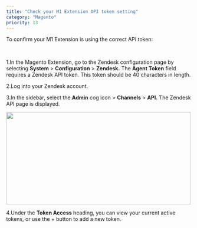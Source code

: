 ```yaml
---
title: "Check your M1 Extension API token setting"
category: "Magento"
priority: 13
---
```


To confirm your M1 Extension is using the correct API token:

<br>

>
  1.In the Magento Extension, go to the Zendesk configuration page by selecting __System__ > __Configuration__ > __Zendesk.__ The __Agent Token__ field requires a Zendesk API token.  This token should be 40 characters in length.
  <br>

>
  2.Log into your Zendesk account.
  <br>

>
  3.In the sidebar, select the __Admin__ cog icon > __Channels__ > __API.__ The Zendesk API page is displayed.
>
  <img src="../../images/FAQ_M1_API.png" data-canonical-src="../../images/FAQ_M1_API.png" width="500" height="250" />
  
>
  4.Under the __Token Access__ heading, you can view your current active tokens, or use the + button to add a new token.
